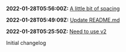 **2022-01-28T05:56:00Z:** [A little bit of spacing](https://github.com/tmeasday/test-changelog/pull/19)

**2022-01-28T05:49:09Z:** [Update README.md](https://github.com/tmeasday/test-changelog/pull/18)

**2022-01-28T05:25:50Z:** [Need to use v2](https://github.com/tmeasday/test-changelog/pull/17)

Initial changelog

